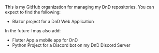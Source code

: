 This is my GitHub organization for managing my DnD repositories.
You can expect to find the following:
 - Blazor project for a DnD Web Application

In the future I may also add:
 - Flutter App a mobile app for DnD
 - Python Project for a Discord bot on my DnD Discord Server
